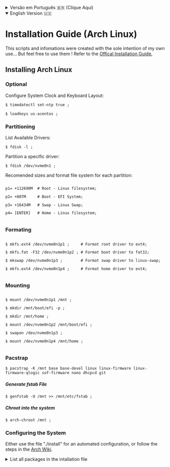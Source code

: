 <div id='pt-br'>
<details>
<summary>Versão em Português 🇧🇷 (Clique Aqui)</summary>
    <h1>Guia de Instalação (Arch Linux)</h1>
        <p>Os scripts, arquivos e informações foram criados e editados para uso próprio, mas sinta-se livre para utilizá-los... Recomendo que acesse o <a href="https://wiki.archlinux.org/title/Installation_guide_(Português)">Guia de Instalação Oficial.<a> para desenvolver o seu próprio script 🚀</p>
    <h2>Instalando Arch Linux</h2>
    <h3>Opcional</h3>
        <p>Configurar Horário do Sistema e Layout do Teclado:</p>
        <pre><code>$ timedatectl set-ntp true ;</code></pre>
        <pre><code>$ loadkeys us-acentos ;</code></pre>
    <h3>Particionamento</h3>
        <p>Listar Drivers Disponíveis:</p>
        <pre><code>$ fdisk -l ;</code></pre>
        <p>Particionar um driver específico:</p>
        <pre><code>$ fdisk /dev/nvme0n1 ;</code></pre>
        <p>Recomendações de Formatos de Arquivos e Alocação para cada partição:</p>
        <pre><code><p>p1= +112690M  # Root - Linux filesystem;</p><p>p2= +807M     # Boot - EFI System;</p><p>p3= +16434M   # Swap - Linux Swap;</p><p>p4= [ENTER]   # Home - Linux filesystem;</p></code></pre>
    <h3>Formatação</h3>
        <pre><code><p>$ mkfs.ext4 /dev/nvme0n1p1 ;     # Formata a partição root para ext4;</p><p>$ mkfs.fat -F32 /dev/nvme0n1p2 ; # Formata a partição boot para fat32;</p><p>$ mkswap /dev/nvme0n1p3 ;        # Formata a partição swap para linux-swap;</p><p>$ mkfs.ext4 /dev/nvme0n1p4 ;     # Formata a partição home para ext4;</p></pre></code>
    <h3>Montar os Sistemas de Arquivos</h3>
        <pre><code><p>$ mount /dev/nvme0n1p1 /mnt ;</p><p>$ mkdir /mnt/boot/efi -p ;</p><p>$ mkdir /mnt/home ;</p><p>$ mount /dev/nvme0n1p2 /mnt/boot/efi ;</p><p>$ swapon /dev/nvme0n1p3 ;</p><p>$ mount /dev/nvme0n1p4 /mnt/home ;</p></pre></code>
    <h3>Pacstrap</h3>
        <pre><code>$ pacstrap -K /mnt base base-devel linux linux-firmware linux-firmware-qlogic sof-firmware nano dhcpcd git ;</pre></code>
    <h5>Gerar Arquivo fstab</h5>
        <pre><code>$ genfstab -U /mnt >> /mnt/etc/fstab ;</pre></code>
    <h5>Entrar no sistema com arch-chroot</h5>
        <pre><code>$ arch-chroot /mnt ;</pre></code>
    <h3>Configurando o Sistema</h3>
        <p>Use o arquivo "./install.sh" para configuração scriptada (automática), ou siga o guia de instalação disponível na <a href="https://wiki.archlinux.org/title/Installation_guide_(Português)">Arch Wiki</a>.</p>
    <div>
    <details>
    <summary>Listar todos os pacotes/aplicativos.</summary>
        <h1>Lista de Pacotes e Aplicativos</h1>
        <table>
            <tr>
                <th>Pacote</th>
                <th>Descrição</th>
            </tr>
            <tr>
                <td>archlinux-keyring</td>
                <td>Atualiza o arch linux keyring;</td>
            </tr>
            <tr>
                <td>man-db</td>
                <td>Manual de comandos;</td>
            </tr>
            <tr>
                <td>man-pages</td>
                <td>Manual de comandos;</td>
            </tr>
            <tr>
                <td>dosfstools</td>
                <td>Ferramenta de Formatação de Drivers/Partições;</td>
            </tr>
            <tr>
                <td>os-prober</td>
                <td>Detecta outros sistemas operacionais no BOOT;</td>
            </tr>
            <tr>
                <td>mtools</td>
                <td>Coleção de Utilidades para acessar drivers MS-DOS sem montá-los;</td>
            </tr>
            <tr>
                <td>wpa_supplicant</td>
                <td>Suporte para WPA, WPA2 e WPA3 (IEEE 802;11i);</td>
            </tr>
            <tr>
                <td>wireless_tools</td>
                <td>Ferramentas para manipular conexões wireless;</td>
            </tr>
            <tr>
                <td>dialog</td>
                <td>Caixas de Diálogo para shell script;</td>
            </tr>
            <tr>
                <td>polkit</td>
                <td>Políticas de uso;</td>
            </tr>
            <tr>
                <td>gnome-keyring</td>
                <td>Gnome keyring;</td>
            </tr>
            <tr>
                <td>libsecret</td>
                <td>Gnome keyring;</td>
            </tr>
            <tr>
                <td>libgnome-keyring</td>
                <td>Gnome keyring;</td>
            </tr>
            <tr>
                <td>seahorse</td>
                <td>Gnome keyring GUI;</td>
            </tr>
            <tr>
                <td>network-manager-applet</td>
                <td>Ícone de bandeja para conexão de rede;</td>
            </tr>
            <tr>
                <td>cbatticon</td>
                <td>Ícone de bandeja para bateria de notebook;</td>
            </tr>
            <tr>
                <td>volumeicon</td>
                <td>Ícone de bandeja para controlar o volume;</td>
            </tr>
            <tr>
                <td>xorg</td>
                <td>Servidor de Interface Gráfica;</td>
            </tr>
            <tr>
                <td>mesa</td>
                <td>Drivers para Placa de Vídeo;</td>
            </tr>
            <tr>
                <td>lib32-mesa</td>
                <td>Drivers para Placa de Vídeo;</td>
            </tr>
            <tr>
                <td>xf86-video-amdgpu</td>
                <td>Drivers para Placa de Vídeo;</td>
            </tr>
            <tr>
                <td>vulkan-radeon</td>
                <td>Drivers para Placa de Vídeo;</td>
            </tr>
            <tr>
                <td>lib32-vulkan-radeon</td>
                <td>Drivers para Placa de Vídeo;</td>
            </tr>
            <tr>
                <td>libva-mesa-driver</td>
                <td>Drivers para Placa de Vídeo;</td>
            </tr>
            <tr>
                <td>lib32-libva-mesa-driver</td>
                <td>Drivers para Placa de Vídeo;</td>
            </tr>
            <tr>
                <td>mesa-vdpau</td>
                <td>Drivers para Placa de Vídeo;</td>
            </tr>
            <tr>
                <td>lib32-mesa-vdpau</td>
                <td>Drivers para Placa de Vídeo;</td>
            </tr>
            <tr>
                <td>udisks2</td>
                <td>Gerenciar dispositivos de armazenamento móvel;</td>
            </tr>
            <tr>
                <td>udiskie</td>
                <td>Montar dispositivos de armazenamento móvel automaticamente;</td>
            </tr>
            <tr>
                <td>ufw</td>
                <td>Firewall;</td>
            </tr>
            <tr>
                <td>zip</td>
                <td>Ferramenta de compressão de Arquivos;</td>
            </tr>
            <tr>
                <td>unzip</td>
                <td>Ferramenta de descompatação de Arquivos;</td>
            </tr>
            <tr>
                <td>wget</td>
                <td>Software para adquirir arquivos via HTTP, HTTPS, FTP and FTPS;</td>
            </tr>
            <tr>
                <td>curl</td>
                <td>Software para adquirir arquivos via usando diversos protocolos;</td>
            </tr>
            <tr>
                <td>lm_sensors</td>
                <td>Sensores;</td>
            </tr>
            <tr>
                <td>i2c-tools</td>
                <td>Utilidades para I2C;</td>
            </tr>
            <tr>
                <td>xdg-utils</td>
                <td>Ferramentas XDG (Mais utilizada para gerenciar tipos de arquivos vs softwares compativeis);</td>
            </tr>
        </table>
        <h2>Áudio</h2>
        <table>
            <tr>
                <th>Pacote</th>
                <th>Descrição</th>
            </tr>
            <tr>
                <td>pulseaudio</td>
                <td>Servidor de Áudio;</td>
            </tr>
            <tr>
                <td>lib32-libpulse</td>
                <td>Servidor de Áudio;</td>
            </tr>
            <tr>
                <td>pulseaudio-alsa</td>
                <td>Servidor de Áudio;</td>
            </tr>
            <tr>
                <td>lib32-alsa-plugins</td>
                <td>Servidor de Áudio;</td>
            </tr>
            <tr>
                <td>pulsemixer</td>
                <td>Mixer de Áudio;</td>
            </tr>
        </table>
        <h2>Gerenciador de Janelas / Ambiente de Desktop</h2>
        <table>
            <tr>
                <th>Pacote</th>
                <th>Descrição</th>
            </tr>
            <tr>
                <td>qtile</td>
                <td>Gerenciador de janela;</td>
            </tr>
            <tr>
                <td>slock</td>
                <td>Bloqueador de Sessão;</td>
            </tr>
            <tr>
                <td>dunst</td>
                <td>Habilita Notificações;</td>
            </tr>
            <tr>
                <td>nitrogen</td>
                <td>Gerenciador de Papéis de Parede;</td>
            </tr>
            <tr>
                <td>gtk-engine-murrine</td>
                <td>Corrige temas GTK 3 mudando apenas a paleta de cores da interface;</td>
            </tr>
            <tr>
                <td>kvantum</td>
                <td>Gerenciador de temas Qt5;</td>
            </tr>
            <tr>
                <td>lxappearance</td>
                <td>Gerenciador de temas GTK;</td>
            </tr>
            <tr>
                <td>arc-gtk-theme</td>
                <td>Tema GTK;</td>
            </tr>
            <tr>
                <td>papirus-icon-theme</td>
                <td>Tema de ícones;</td>
            </tr>
            <tr>
                <td>capitaine-cursors</td>
                <td>Tema de cursores;</td>
            </tr>
            <tr>
                <td>rofi</td>
                <td>Menu de Inicialização de Aplicativos;</td>
            </tr>
            <tr>
                <td>rofi-emoji</td>
                <td>Menu para seleção de Emojis;</td>
            </tr>
            <tr>
                <td>xsel</td>
                <td>Gerenciador de Área de Tranferência;</td>
            </tr>
            <tr>
                <td>python3</td>
                <td>Python;</td>
            </tr>
            <tr>
                <td>python-pip</td>
                <td>Python - PIP Install;</td>
            </tr>
            <tr>
                <td>python-psutil</td>
                <td>Python - Utilidades;</td>
            </tr>
            <tr>
                <td>python-setuptools</td>
                <td>Python - Utilidades;</td>
            </tr>
        </table>
        <h2>Aplicativos</h2>
       <table>
            <tr>
                <th>Pacote</th>
                <th>Descrição</th>
            </tr>
            <tr>
                <td>alacritty</td>
                <td>Emulador de terminal;</td>
            </tr>
            <tr>
                <td>firefox</td>
                <td>Navegador Web;</td>
            </tr>
            <tr>
                <td>chromium</td>
                <td>Navegador Web;</td>
            </tr>
            <tr>
                <td>geckodriver</td>
                <td>Web driver do Firefox;</td>
            </tr>
            <tr>
                <td>virtualbox-host-modules-arch</td>
                <td>Módulos para Virtualbox;</td>
            </tr>
            <tr>
                <td>virtualbox</td>
                <td>Virtualbox;</td>
            </tr>
            <tr>
                <td>piper</td>
                <td>Software para personalizar Mouse;</td>
            </tr>
            <tr>
                <td>steam</td>
                <td>Biblioteca Steam;</td>
            </tr>
            <tr>
                <td>lutris</td>
                <td>Software para instalar jogos fora da steam;</td>
            </tr>
            <tr>
                <td>discord</td>
                <td>Discord;</td>
            </tr>
            <tr>
                <td>ristretto</td>
                <td>Visualizador de Imagens;</td>
            </tr>
            <tr>
                <td>pluma</td>
                <td>Editor de Texto;</td>
            </tr>
            <tr>
                <td>flameshot</td>
                <td>Ferramenta para Captura de Tela;</td>
            </tr>
            <tr>
                <td>thunderbird</td>
                <td>Aplicativo de E-mail;</td>
            </tr>
            <tr>
                <td>qbittorrent</td>
                <td>Aplicativo para baixar Torrents;</td>
            </tr>
            <tr>
                <td>neofetch</td>
                <td>Bloat;</td>
            </tr>
            <tr>
                <td>galculator</td>
                <td>Calculadora;</td>
            </tr>
            <tr>
                <td>cmatrix</td>
                <td>Bloat;</td>
            </tr>
            <tr>
                <td>htop</td>
                <td>Monitoramento do Sistema;</td>
            </tr>
            <tr>
                <td>btop</td>
                <td>Monitoramento do Sistema;</td>
            </tr>
            <tr>
                <td>freerdp</td>
                <td>Ferramenta para conexão remota;</td>
            </tr>
            <tr>
                <td>audacity</td>
                <td>Audacity;</td>
            </tr>
            <tr>
                <td>vlc</td>
                <td>VLC;</td>
            </tr>
            <tr>
                <td>gimp</td>
                <td>Gimp;</td>
            </tr>
            <tr>
                <td>engrampa</td>
                <td>Gerenciador de Arquivos Compactados</td>
            </tr>
            <tr>
                <td>thunar</td>
                <td>Gerenciador de Arquivos;</td>
            </tr>
            <tr>
                <td>gvfs</td>
                <td>Plugin para o Thunar (Gerenciador de Arquivos);</td>
            </tr>
            <tr>
                <td>thunar-archive-plugin</td>
                <td>Thunar Plugin para Gerenciador de Arquivos Compactados;</td>
            </tr>
            <tr>
                <td>ffmpegthumbnailer</td>
                <td>Aplicativo para gerar Thumbnails;</td>
            </tr>
            <tr>
                <td>tumbler</td>
                <td>Aplicativo para gerar Thumbnails;</td>
            </tr>
            <tr>
                <td>gdb</td>
                <td>Depurador;</td>
            </tr>
            <tr>
                <td>parcellite</td>
                <td>Gerenciador de Área de Tranferência;</td>
            </tr>
            <tr>
                <td>shellcheck</td>
                <td>sh linter;</td>
            </tr>
        </table>
        <h2>Fontes</h2>
       <table>
            <tr>
                <th>Pacote</th>
                <th>Descrição</th>
            </tr>
            <tr>
                <td>noto-fonts-emoji</td>
                <td>Emojis;</td>
            </tr>
            <tr>
                <td>lib32-fontconfig</td>
                <td>Corrige fontes da Steam;</td>
            </tr>
            <tr>
                <td>ttf-liberation</td>
                <td>Corrige fontes da Steam;</td>
            </tr>
            <tr>
                <td>wqy-zenhei</td>
                <td>Corrige fontes da Steam;</td>
            </tr>
        </table>
    </div>
    <br/>
</div>
<div id='en'>
<details open >
<summary>English Version 🇺🇸</summary>
    <h1>Installation Guide (Arch Linux)</h1>
        <p>This scripts and infomations were created with the sole intention of my own use... But feel free to use them ! Refer to the <a href="https://wiki.archlinux.org/title/Installation_guide">Offical Installation Guide.<a></p>
    <h2>Installing Arch Linux</h2>
    <h3>Optional</h3>
        <p>Configure System Clock and Keyboard Layout:</p>
        <pre><code>$ timedatectl set-ntp true ;</code></pre>
        <pre><code>$ loadkeys us-acentos ;</code></pre>
    <h3>Partitioning</h3>
        <p>List Available Drivers:</p>
        <pre><code>$ fdisk -l ;</code></pre>
        <p>Partition a specific driver:</p>
        <pre><code>$ fdisk /dev/nvme0n1 ;</code></pre>
        <p>Recomended sizes and format file system for each partition:</p>
        <pre><code><p>p1= +112690M  # Root - Linux filesystem;</p><p>p2= +807M     # Boot - EFI System;</p><p>p3= +16434M   # Swap - Linux Swap;</p><p>p4= [ENTER]   # Home - Linux filesystem;</p></code></pre>
    <h3>Formating</h3>
        <pre><code><p>$ mkfs.ext4 /dev/nvme0n1p1 ;     # Format root driver to ext4;</p><p>$ mkfs.fat -F32 /dev/nvme0n1p2 ; # Format boot driver to fat32;</p><p>$ mkswap /dev/nvme0n1p3 ;        # Format swap driver to linux-swap;</p><p>$ mkfs.ext4 /dev/nvme0n1p4 ;     # Format home driver to ext4;</p></pre></code>
    <h3>Mounting</h3>
        <pre><code><p>$ mount /dev/nvme0n1p1 /mnt ;</p><p>$ mkdir /mnt/boot/efi -p ;</p><p>$ mkdir /mnt/home ;</p><p>$ mount /dev/nvme0n1p2 /mnt/boot/efi ;</p><p>$ swapon /dev/nvme0n1p3 ;</p><p>$ mount /dev/nvme0n1p4 /mnt/home ;</p></pre></code>
    <h3>Pacstrap</h3>
        <pre><code>$ pacstrap -K /mnt base base-devel linux linux-firmware linux-firmware-qlogic sof-firmware nano dhcpcd git</pre></code>
    <h5>Generate fstab File</h5>
        <pre><code>$ genfstab -U /mnt >> /mnt/etc/fstab ;</pre></code>
    <h5>Chroot into the system</h5>
        <pre><code>$ arch-chroot /mnt ;</pre></code>
    <h3>Configuring the System</h3>
        <p>Either use the file "./install" for an automated configuration, or follow the steps in the <a href="https://wiki.archlinux.org/title/Installation_guide">Arch Wiki</a>.</p>
    <div>
    <details>
    <summary>List all packages in the intallation file</summary>
        <h1>Packages List</h1>
        <table>
            <tr>
                <th>Package</th>
                <th>Desc</th>
            </tr>
            <tr>
                <td>archlinux-keyring</td>
                <td>Updates arch linux keyring;</td>
            </tr>
            <tr>
                <td>man-db</td>
                <td>Manual database;</td>
            </tr>
            <tr>
                <td>man-pages</td>
                <td>Manual pages;</td>
            </tr>
            <tr>
                <td>dosfstools</td>
                <td>Patitions/Disk formating tool;</td>
            </tr>
            <tr>
                <td>os-prober</td>
                <td>Detecting other operating systems;</td>
            </tr>
            <tr>
                <td>mtools</td>
                <td>Collection of utilities to access MS-DOS disks without mounting them;</td>
            </tr>
            <tr>
                <td>wpa_supplicant</td>
                <td>Support for WPA, WPA2 and WPA3 (IEEE 802;11i);</td>
            </tr>
            <tr>
                <td>wireless_tools</td>
                <td>Tools allowing to manipulate the wireless extensions;</td>
            </tr>
            <tr>
                <td>dialog</td>
                <td>Dialog boxes from a shell script;</td>
            </tr>
            <tr>
                <td>polkit</td>
                <td>Policy Kit;</td>
            </tr>
            <tr>
                <td>gnome-keyring</td>
                <td>Gnome keyring;</td>
            </tr>
            <tr>
                <td>libsecret</td>
                <td>Gnome keyring;</td>
            </tr>
            <tr>
                <td>libgnome-keyring</td>
                <td>Gnome keyring;</td>
            </tr>
            <tr>
                <td>seahorse</td>
                <td>Gnome keyring GUI;</td>
            </tr>
            <tr>
                <td>network-manager-applet</td>
                <td>System tray icon for networking;</td>
            </tr>
            <tr>
                <td>cbatticon</td>
                <td>System tray icon for laptop battery;</td>
            </tr>
            <tr>
                <td>volumeicon</td>
                <td>System tray icon for volume;</td>
            </tr>
            <tr>
                <td>xorg</td>
                <td>Display Server;</td>
            </tr>
            <tr>
                <td>mesa</td>
                <td>GPU driver;</td>
            </tr>
            <tr>
                <td>lib32-mesa</td>
                <td>GPU driver;</td>
            </tr>
            <tr>
                <td>xf86-video-amdgpu</td>
                <td>GPU driver;</td>
            </tr>
            <tr>
                <td>vulkan-radeon</td>
                <td>GPU driver;</td>
            </tr>
            <tr>
                <td>lib32-vulkan-radeon</td>
                <td>GPU driver;</td>
            </tr>
            <tr>
                <td>libva-mesa-driver</td>
                <td>GPU driver;</td>
            </tr>
            <tr>
                <td>lib32-libva-mesa-driver</td>
                <td>GPU driver;</td>
            </tr>
            <tr>
                <td>mesa-vdpau</td>
                <td>GPU driver;</td>
            </tr>
            <tr>
                <td>lib32-mesa-vdpau</td>
                <td>GPU driver;</td>
            </tr>
            <tr>
                <td>udisks2</td>
                <td>Manage removable storage devices;</td>
            </tr>
            <tr>
                <td>udiskie</td>
                <td>Auto mount removable sotrage devices;</td>
            </tr>
            <tr>
                <td>ufw</td>
                <td>Firewall;</td>
            </tr>
            <tr>
                <td>zip</td>
                <td>Compression Tool;</td>
            </tr>
            <tr>
                <td>unzip</td>
                <td>Decompression Tool;</td>
            </tr>
            <tr>
                <td>wget</td>
                <td>Software package for retrieving files using HTTP, HTTPS, FTP and FTPS;</td>
            </tr>
            <tr>
                <td>curl</td>
                <td>Software package for retrieving files using various protocols;</td>
            </tr>
            <tr>
                <td>lm_sensors</td>
                <td>Sensors;</td>
            </tr>
            <tr>
                <td>i2c-tools</td>
                <td>I2C Tools;</td>
            </tr>
            <tr>
                <td>xdg-utils</td>
                <td>XDG Utilites (Mostly used for Mime Types);</td>
            </tr>
        </table>
        <h2>Audio</h2>
        <table>
            <tr>
                <th>Package</th>
                <th>Desc</th>
            </tr>
            <tr>
                <td>pulseaudio</td>
                <td>Sound server;</td>
            </tr>
            <tr>
                <td>lib32-libpulse</td>
                <td>Sound server;</td>
            </tr>
            <tr>
                <td>pulseaudio-alsa</td>
                <td>Sound server;</td>
            </tr>
            <tr>
                <td>lib32-alsa-plugins</td>
                <td>Sound server;</td>
            </tr>
            <tr>
                <td>pulsemixer</td>
                <td>Sound mixer;</td>
            </tr>
        </table>
        <h2>Window Manager / Desktop Environment</h2>
        <table>
            <tr>
                <th>Package</th>
                <th>Desc</th>
            </tr>
            <tr>
                <td>qtile</td>
                <td>Window manager;</td>
            </tr>
            <tr>
                <td>slock</td>
                <td>Session lock;</td>
            </tr>
            <tr>
                <td>dunst</td>
                <td>Notifications;</td>
            </tr>
            <tr>
                <td>nitrogen</td>
                <td>Wallpaper manager;</td>
            </tr>
            <tr>
                <td>gtk-engine-murrine</td>
                <td>GTK 3 Fix for themes only changing the UI color palette;</td>
            </tr>
            <tr>
                <td>kvantum</td>
                <td>Qt5 theme engine;</td>
            </tr>
            <tr>
                <td>lxappearance</td>
                <td>GTK theme engine;</td>
            </tr>
            <tr>
                <td>arc-gtk-theme</td>
                <td>GTK theme;</td>
            </tr>
            <tr>
                <td>papirus-icon-theme</td>
                <td>Icon theme;</td>
            </tr>
            <tr>
                <td>capitaine-cursors</td>
                <td>Cursor theme;</td>
            </tr>
            <tr>
                <td>rofi</td>
                <td>Run menu;</td>
            </tr>
            <tr>
                <td>rofi-emoji</td>
                <td>Run menu (For emojies selection);</td>
            </tr>
            <tr>
                <td>xsel</td>
                <td>Clipboard manager;</td>
            </tr>
            <tr>
                <td>python3</td>
                <td>Python;</td>
            </tr>
            <tr>
                <td>python-pip</td>
                <td>Python - PIP Install;</td>
            </tr>
            <tr>
                <td>python-psutil</td>
                <td>Python - Utility;</td>
            </tr>
            <tr>
                <td>python-setuptools</td>
                <td>Python - Utility;</td>
            </tr>
        </table>
        <h2>Applications</h2>
       <table>
            <tr>
                <th>Package</th>
                <th>Desc</th>
            </tr>
            <tr>
                <td>alacritty</td>
                <td>Terminal emulator;</td>
            </tr>
            <tr>
                <td>firefox</td>
                <td>Web Browser;</td>
            </tr>
            <tr>
                <td>chromium</td>
                <td>Web Browser;</td>
            </tr>
            <tr>
                <td>geckodriver</td>
                <td>Firefox Web driver;</td>
            </tr>
            <tr>
                <td>virtualbox-host-modules-arch</td>
                <td>Virtualbox modules;</td>
            </tr>
            <tr>
                <td>virtualbox</td>
                <td>Virtualbox;</td>
            </tr>
            <tr>
                <td>piper</td>
                <td>Mouse Software;</td>
            </tr>
            <tr>
                <td>steam</td>
                <td>Steam Library;</td>
            </tr>
            <tr>
                <td>lutris</td>
                <td>Software to setup non steam games;</td>
            </tr>
            <tr>
                <td>discord</td>
                <td>Discord;</td>
            </tr>
            <tr>
                <td>ristretto</td>
                <td>Image Viewer;</td>
            </tr>
            <tr>
                <td>pluma</td>
                <td>Text Editor;</td>
            </tr>
            <tr>
                <td>flameshot</td>
                <td>Screenshot tool;</td>
            </tr>
            <tr>
                <td>thunderbird</td>
                <td>E-mail client;</td>
            </tr>
            <tr>
                <td>qbittorrent</td>
                <td>Torrent downloader;</td>
            </tr>
            <tr>
                <td>neofetch</td>
                <td>Bloat;</td>
            </tr>
            <tr>
                <td>galculator</td>
                <td>Calculator;</td>
            </tr>
            <tr>
                <td>cmatrix</td>
                <td>Bloat;</td>
            </tr>
            <tr>
                <td>htop</td>
                <td>System Monitor;</td>
            </tr>
            <tr>
                <td>btop</td>
                <td>System Monitor;</td>
            </tr>
            <tr>
                <td>freerdp</td>
                <td>Remote desktop connection tool;</td>
            </tr>
            <tr>
                <td>audacity</td>
                <td>Audacity;</td>
            </tr>
            <tr>
                <td>vlc</td>
                <td>VLC;</td>
            </tr>
            <tr>
                <td>gimp</td>
                <td>Gimp;</td>
            </tr>
            <tr>
                <td>engrampa</td>
                <td>Archive manager</td>
            </tr>
            <tr>
                <td>thunar</td>
                <td>File manager;</td>
            </tr>
            <tr>
                <td>gvfs</td>
                <td>Thunar gnome file system plugin;</td>
            </tr>
            <tr>
                <td>thunar-archive-plugin</td>
                <td>Thunar archive plugin;</td>
            </tr>
            <tr>
                <td>ffmpegthumbnailer</td>
                <td>External program to generate thumbnails;</td>
            </tr>
            <tr>
                <td>tumbler</td>
                <td>External program to generate thumbnails;</td>
            </tr>
            <tr>
                <td>gdb</td>
                <td>Debugger;</td>
            </tr>
            <tr>
                <td>parcellite</td>
                <td>Clipboard Manager;</td>
            </tr>
            <tr>
                <td>shellcheck</td>
                <td>sh linter;</td>
            </tr>
        </table>
        <h2>Fonts</h2>
       <table>
            <tr>
                <th>Package</th>
                <th>Desc</th>
            </tr>
            <tr>
                <td>noto-fonts-emoji</td>
                <td>Emoji fonts;</td>
            </tr>
            <tr>
                <td>lib32-fontconfig</td>
                <td>Fix steam font;</td>
            </tr>
            <tr>
                <td>ttf-liberation</td>
                <td>Fix steam font;</td>
            </tr>
            <tr>
                <td>wqy-zenhei</td>
                <td>Fix steam font;</td>
            </tr>
        </table>
    </div>
</div>

